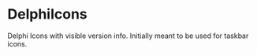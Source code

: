 # DelphiIcons
Delphi Icons with visible version info. Initially meant to be used for taskbar icons.
